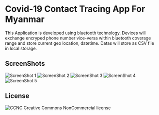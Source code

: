 # Covid-19 Contact Tracing App For Myanmar
This Application is developed using bluetooth technology. Devices will exchange encryped phone number vice-versa within bluetooth coverage range and store current geo location, datetime. 
Datas will store  as CSV file in local storage.

## ScreenShots
![ScreenShot 1](https://storage.googleapis.com/ds_assets/caretogether/Screenshot_20200404-104510_Care%20Together.jpg)
![ScreenShot 2](https://storage.googleapis.com/ds_assets/caretogether/Screenshot_20200404-104512_Care%20Together.jpg)
![ScreenShot 3](https://storage.googleapis.com/ds_assets/caretogether/Screenshot_20200404-104513_Care%20Together.jpg)
![ScreenShot 4](https://storage.googleapis.com/ds_assets/caretogether/Screenshot_20200404-104515_Care%20Together.jpg)
![ScreenShot 5](https://storage.googleapis.com/ds_assets/caretogether/Screenshot_20200404-104522_Care%20Together.jpg)


## License
![CCNC](https://upload.wikimedia.org/wikipedia/commons/thumb/9/99/Cc-by-nc_icon.svg/300px-Cc-by-nc_icon.svg.png)
Creative Commons NonCommercial license
